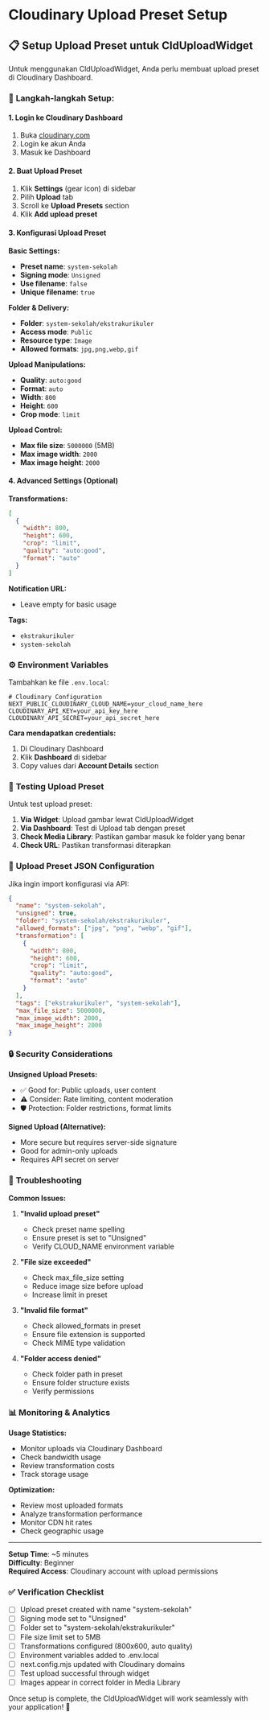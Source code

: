 # Cloudinary Upload Preset Setup

## 📋 **Setup Upload Preset untuk CldUploadWidget**

Untuk menggunakan CldUploadWidget, Anda perlu membuat upload preset di Cloudinary Dashboard.

### 🔧 **Langkah-langkah Setup:**

#### 1. **Login ke Cloudinary Dashboard**

1. Buka [cloudinary.com](https://cloudinary.com)
2. Login ke akun Anda
3. Masuk ke Dashboard

#### 2. **Buat Upload Preset**

1. Klik **Settings** (gear icon) di sidebar
2. Pilih **Upload** tab
3. Scroll ke **Upload Presets** section
4. Klik **Add upload preset**

#### 3. **Konfigurasi Upload Preset**

**Basic Settings:**

- **Preset name**: `system-sekolah`
- **Signing mode**: `Unsigned`
- **Use filename**: `false`
- **Unique filename**: `true`

**Folder & Delivery:**

- **Folder**: `system-sekolah/ekstrakurikuler`
- **Access mode**: `Public`
- **Resource type**: `Image`
- **Allowed formats**: `jpg,png,webp,gif`

**Upload Manipulations:**

- **Quality**: `auto:good`
- **Format**: `auto`
- **Width**: `800`
- **Height**: `600`
- **Crop mode**: `limit`

**Upload Control:**

- **Max file size**: `5000000` (5MB)
- **Max image width**: `2000`
- **Max image height**: `2000`

#### 4. **Advanced Settings (Optional)**

**Transformations:**

```json
[
  {
    "width": 800,
    "height": 600,
    "crop": "limit",
    "quality": "auto:good",
    "format": "auto"
  }
]
```

**Notification URL:**

- Leave empty for basic usage

**Tags:**

- `ekstrakurikuler`
- `system-sekolah`

### ⚙️ **Environment Variables**

Tambahkan ke file `.env.local`:

```env
# Cloudinary Configuration
NEXT_PUBLIC_CLOUDINARY_CLOUD_NAME=your_cloud_name_here
CLOUDINARY_API_KEY=your_api_key_here
CLOUDINARY_API_SECRET=your_api_secret_here
```

**Cara mendapatkan credentials:**

1. Di Cloudinary Dashboard
2. Klik **Dashboard** di sidebar
3. Copy values dari **Account Details** section

### 🧪 **Testing Upload Preset**

Untuk test upload preset:

1. **Via Widget**: Upload gambar lewat CldUploadWidget
2. **Via Dashboard**: Test di Upload tab dengan preset
3. **Check Media Library**: Pastikan gambar masuk ke folder yang benar
4. **Check URL**: Pastikan transformasi diterapkan

### 📝 **Upload Preset JSON Configuration**

Jika ingin import konfigurasi via API:

```json
{
  "name": "system-sekolah",
  "unsigned": true,
  "folder": "system-sekolah/ekstrakurikuler",
  "allowed_formats": ["jpg", "png", "webp", "gif"],
  "transformation": [
    {
      "width": 800,
      "height": 600,
      "crop": "limit",
      "quality": "auto:good",
      "format": "auto"
    }
  ],
  "tags": ["ekstrakurikuler", "system-sekolah"],
  "max_file_size": 5000000,
  "max_image_width": 2000,
  "max_image_height": 2000
}
```

### 🔒 **Security Considerations**

**Unsigned Upload Presets:**

- ✅ Good for: Public uploads, user content
- ⚠️ Consider: Rate limiting, content moderation
- 🛡️ Protection: Folder restrictions, format limits

**Signed Upload (Alternative):**

- More secure but requires server-side signature
- Good for admin-only uploads
- Requires API secret on server

### 🚨 **Troubleshooting**

**Common Issues:**

1. **"Invalid upload preset"**

   - Check preset name spelling
   - Ensure preset is set to "Unsigned"
   - Verify CLOUD_NAME environment variable

2. **"File size exceeded"**

   - Check max_file_size setting
   - Reduce image size before upload
   - Increase limit in preset

3. **"Invalid file format"**

   - Check allowed_formats in preset
   - Ensure file extension is supported
   - Check MIME type validation

4. **"Folder access denied"**
   - Check folder path in preset
   - Ensure folder structure exists
   - Verify permissions

### 📊 **Monitoring & Analytics**

**Usage Statistics:**

- Monitor uploads via Cloudinary Dashboard
- Check bandwidth usage
- Review transformation costs
- Track storage usage

**Optimization:**

- Review most uploaded formats
- Analyze transformation performance
- Monitor CDN hit rates
- Check geographic usage

---

**Setup Time**: ~5 minutes  
**Difficulty**: Beginner  
**Required Access**: Cloudinary account with upload permissions

### ✅ **Verification Checklist**

- [ ] Upload preset created with name "system-sekolah"
- [ ] Signing mode set to "Unsigned"
- [ ] Folder set to "system-sekolah/ekstrakurikuler"
- [ ] File size limit set to 5MB
- [ ] Transformations configured (800x600, auto quality)
- [ ] Environment variables added to .env.local
- [ ] next.config.mjs updated with Cloudinary domains
- [ ] Test upload successful through widget
- [ ] Images appear in correct folder in Media Library

Once setup is complete, the CldUploadWidget will work seamlessly with your application! 🚀
